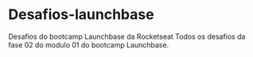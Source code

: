 # Desafios-launchbase
Desafios do bootcamp Launchbase da Rocketseat
Todos os desafios da fase 02 do modulo 01 do bootcamp Launchbase.
